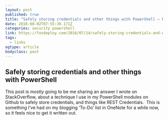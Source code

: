 ```yaml
---
layout: post
published: true
title: "Safely storing credentials and other things with PowerShell – FoxDeploy.com"
date: 2016-08-02T07:55:39.171Z
categories: security powershell
link: https://foxdeploy.com/2016/07/14/safely-storing-credentials-and-other-things-with-powershell/
tags:
  - links
ogtype: article
bodyclass: post
---
```


## Safely storing credentials and other things with PowerShell

This post is mostly going to be me sharing an answer I wrote on StackOverflow, about a technique I use in my PowerShell modules on Github to safely store credentials, and things like REST Credentials.  This is something I’ve had on my blogging ‘To-Do’ list in OneNote for a while now, so it feels nice to get it written out.
